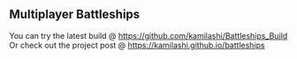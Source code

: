 ## Multiplayer Battleships

You can try the latest build @ https://github.com/kamilashi/Battleships_Build
Or check out the project post @ https://kamilashi.github.io/battleships
